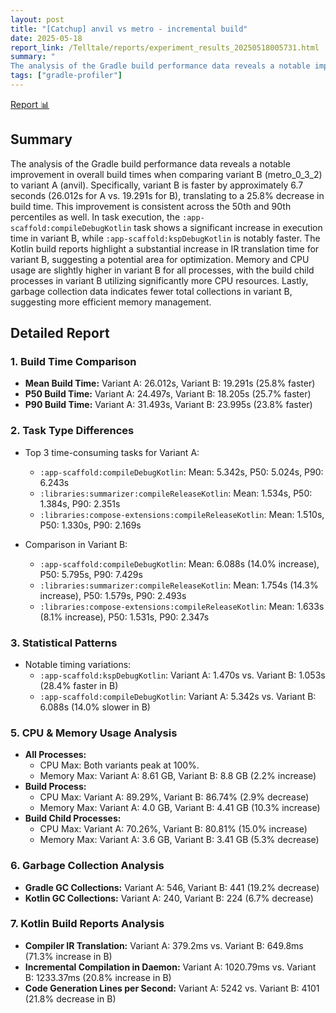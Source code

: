 ```yaml
---
layout: post
title: "[Catchup] anvil vs metro - incremental build"
date: 2025-05-18
report_link: /Telltale/reports/experiment_results_20250518005731.html
summary: " 
The analysis of the Gradle build performance data reveals a notable improvement in overall build times when comparing variant B (metro_0_3_2) to variant A (anvil). Specifically, variant B is faster by approximately 6.7 seconds (26.012s for A vs. 19.291s for B), translating to a 25.8% decrease in build time. This improvement is consistent across the 50th and 90th percentiles as well. In task execution, the `:app-scaffold:compileDebugKotlin` task shows a significant increase in execution time in variant B, while `:app-scaffold:kspDebugKotlin` is notably faster. The Kotlin build reports highlight a substantial increase in IR translation time for variant B, suggesting a potential area for optimization. Memory and CPU usage are slightly higher in variant B for all processes, with the build child processes in variant B utilizing significantly more CPU resources. Lastly, garbage collection data indicates fewer total collections in variant B, suggesting more efficient memory management."
tags: ["gradle-profiler"]
---
```

[Report 📊](../../reports/experiment_results_20250518005731.html)
## Summary
The analysis of the Gradle build performance data reveals a notable improvement in overall build times when comparing variant B (metro_0_3_2) to variant A (anvil). Specifically, variant B is faster by approximately 6.7 seconds (26.012s for A vs. 19.291s for B), translating to a 25.8% decrease in build time. This improvement is consistent across the 50th and 90th percentiles as well. In task execution, the `:app-scaffold:compileDebugKotlin` task shows a significant increase in execution time in variant B, while `:app-scaffold:kspDebugKotlin` is notably faster. The Kotlin build reports highlight a substantial increase in IR translation time for variant B, suggesting a potential area for optimization. Memory and CPU usage are slightly higher in variant B for all processes, with the build child processes in variant B utilizing significantly more CPU resources. Lastly, garbage collection data indicates fewer total collections in variant B, suggesting more efficient memory management.

## Detailed Report

### 1. Build Time Comparison
- **Mean Build Time:** Variant A: 26.012s, Variant B: 19.291s (25.8% faster)
- **P50 Build Time:** Variant A: 24.497s, Variant B: 18.205s (25.7% faster)
- **P90 Build Time:** Variant A: 31.493s, Variant B: 23.995s (23.8% faster)

### 2. Task Type Differences
- Top 3 time-consuming tasks for Variant A:
  - `:app-scaffold:compileDebugKotlin`: Mean: 5.342s, P50: 5.024s, P90: 6.243s
  - `:libraries:summarizer:compileReleaseKotlin`: Mean: 1.534s, P50: 1.384s, P90: 2.351s
  - `:libraries:compose-extensions:compileReleaseKotlin`: Mean: 1.510s, P50: 1.330s, P90: 2.169s

- Comparison in Variant B:
  - `:app-scaffold:compileDebugKotlin`: Mean: 6.088s (14.0% increase), P50: 5.795s, P90: 7.429s
  - `:libraries:summarizer:compileReleaseKotlin`: Mean: 1.754s (14.3% increase), P50: 1.579s, P90: 2.493s
  - `:libraries:compose-extensions:compileReleaseKotlin`: Mean: 1.633s (8.1% increase), P50: 1.531s, P90: 2.347s

### 3. Statistical Patterns
- Notable timing variations:
  - `:app-scaffold:kspDebugKotlin`: Variant A: 1.470s vs. Variant B: 1.053s (28.4% faster in B)
  - `:app-scaffold:compileDebugKotlin`: Variant A: 5.342s vs. Variant B: 6.088s (14.0% slower in B)

### 5. CPU & Memory Usage Analysis
- **All Processes:**
  - CPU Max: Both variants peak at 100%.
  - Memory Max: Variant A: 8.61 GB, Variant B: 8.8 GB (2.2% increase)
- **Build Process:**
  - CPU Max: Variant A: 89.29%, Variant B: 86.74% (2.9% decrease)
  - Memory Max: Variant A: 4.0 GB, Variant B: 4.41 GB (10.3% increase)
- **Build Child Processes:**
  - CPU Max: Variant A: 70.26%, Variant B: 80.81% (15.0% increase)
  - Memory Max: Variant A: 3.6 GB, Variant B: 3.41 GB (5.3% decrease)

### 6. Garbage Collection Analysis
- **Gradle GC Collections:** Variant A: 546, Variant B: 441 (19.2% decrease)
- **Kotlin GC Collections:** Variant A: 240, Variant B: 224 (6.7% decrease)

### 7. Kotlin Build Reports Analysis
- **Compiler IR Translation:** Variant A: 379.2ms vs. Variant B: 649.8ms (71.3% increase in B)
- **Incremental Compilation in Daemon:** Variant A: 1020.79ms vs. Variant B: 1233.37ms (20.8% increase in B)
- **Code Generation Lines per Second:** Variant A: 5242 vs. Variant B: 4101 (21.8% decrease in B)
